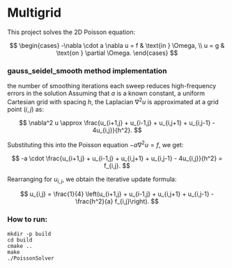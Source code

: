 # Multigrid
This project solves the 2D Poisson equation:

$$
\begin{cases}
-\nabla \cdot a \nabla u = f & \text{in } \Omega, \\
u = g & \text{on } \partial \Omega.
\end{cases}
$$


### gauss_seidel_smooth method implementation
the number of smoothing iterations each sweep reduces high-frequency errors in the solution
Assuming that $a$ is a known constant, a uniform Cartesian grid with spacing $h$, the Laplacian $\nabla^2 u$ is approximated at a grid point $(i, j)$ as:

$$
\nabla^2 u \approx \frac{u_{i+1,j} + u_{i-1,j} + u_{i,j+1} + u_{i,j-1} - 4u_{i,j}}{h^2}.
$$

Substituting this into the Poisson equation $-a \nabla^2 u = f$, we get:

$$
-a \cdot \frac{u_{i+1,j} + u_{i-1,j} + u_{i,j+1} + u_{i,j-1} - 4u_{i,j}}{h^2} = f_{i,j}.
$$

Rearranging for $u_{i,j}$, we obtain the iterative update formula:

$$
u_{i,j} = \frac{1}{4} \left(u_{i+1,j} + u_{i-1,j} + u_{i,j+1} + u_{i,j-1} - \frac{h^2}{a} f_{i,j}\right).
$$



### How to run: 
```
mkdir -p build
cd build
cmake ..
make
./PoissonSolver
```